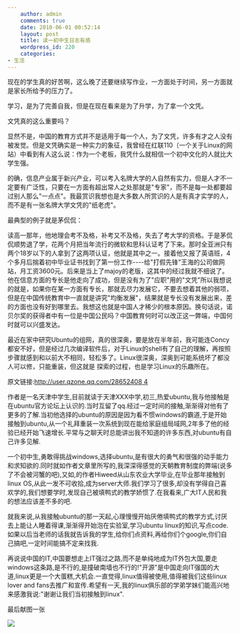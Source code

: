 ```yaml
---
    author: admin
    comments: true
    date: 2010-06-01 00:52:14
    layout: post
    title: 读一初中生日志有感
    wordpress_id: 220
    categories:
- 生活
---
```


现在的学生真的好苦啊，这么晚了还要继续写作业，一方面处于时间，另一方面就是家长所给予的压力了。    

学习，是为了完善自我，但是在现在看来是为了升学，为了拿一个文凭。  

文凭真的这么重要吗？  

显然不是，中国的教育方式并不是适用于每一个人，为了文凭，许多有才之人没有被发觉。但是文凭确实是一种实力的象征，我曾经在红联110（一个关于Linux的网站）中看到有人这么说：作为一个老板，我凭什么就相信一个初中文化的人就比大学生强。  

的确，信息产业属于新兴产业，可以考入名牌大学的人自然有实力，但是人才不一定要有广泛性，只要在一方面有超出常人之处那就是"专家"，而不是每一处都要超过别人那么"一点点"。我最赏识我想也是大多数人所赏识的人是有真才实学的人，而不是有一张名牌大学文凭的"纸老虎"。  

最典型的例子就是茅侃侃：  

读高一那年，他地理会考不及格，补考又不及格，失去了考大学的资格。于是茅侃侃顺势退了学，花两个月把当年流行的微软和思科认证考了下来。那时全亚洲只有两个18岁以下的人拿到了这两项认证，他就是其中之一。接着他又报了英语班，4个多月后揣着初中毕业证书找到了第一份工作----给"打假先锋"王海的公司做网站，月工资3600元。后来是当上了majoy的老版，这其中的经过我就不细说了。他在信息方面的专长是他走向了成功，但是没有为了"应职"用的"文凭"所以我想说的就是，如果你在某一方面有专长，那就去尽力发展它，不要去想着其他的弱项，但是在中国传统教育中一直就是讲究"均衡发展"，结果就是专长没有发展出来，差的方面也没有好到哪里去。我想这也就是中国人才稀少的根本原因。换句话说，诺贝尔奖的获得者中有一位是中国公民吗？中国教育何时可以改正这一弊端，中国何时就可以兴盛发达。  

最近在家中研究Ubuntu的组网，真的很深奥，要是放在半年前，我可能连Concy都安不好，但是经过几次编译软件后，对于Linux的shell有了自己的理解，再按照步骤就感到和以前大不相同，轻松多了。Linux很深奥，深奥到可能系统坏了都没人可以修，只能重装，但这就是 探索的过程，也是学习Linux的乐趣所在。

原文链接:[http://user.qzone.qq.com/28652408 4](http://user.qzone.qq.com/286524084)

作者是一名天津中学生,目前就读于天津XXX中学,初三,热爱ubuntu,我与他接触是在ubuntu官方论坛上认识的.当时互留了qq.经过一定时间的接触,渐渐得对他有了更多的了解.当初他选择的ubuntu的原因是因为看不惯windows的霸道,于是开始接触到ubuntu,从一个礼拜重装一次系统到现在能给家庭组局域网,2年多了他的经验已经开始飞速增长.平常与之聊天时总能讲出我不知道的许多东西,对ubuntu有自己许多见解.

一个初中生,勇敢得挑战windows,选择ubuntu,是有很大的勇气和很强的动手能力和求知欲的.同时就如作者文章里所写的,我深深得感觉的天朝教育制度的弊端(说多了不会被河蟹的吧),又如,<ubuntu server>的作者Hiweed从山东农业大学毕业,在毕业那年接触到linux OS,从此一发不可收拾,成为server大师.我们学习了很多,却没有学得自己喜欢学的,我们想要学时,发现自己被填鸭式的教学娇惯了.在我看来,广大IT人民和我的想法应该差不多的吧.

就我来说,从我接触ubuntu的那一天起,心理慢慢开始厌倦填鸭式的教学方式,讨厌去上能让人睡着得课,渐渐得开始泡在实验室,学习ubuntu linux的知识,写点code.如果以后当老师的话我就告诉我的学生,给你们点资料,再给你们个google,你们自己搞吧,一定时间能搞不定来找我.

再说说中国的IT,中国要想走上IT强过之路,而不是单纯地成为IT外包大国,要走windows这条路,是不行的,是撞破南墙也不行的!"开源"是中国走向IT强国的大道,linux更是一个大蛋糕,大机会.一直觉得,linux值得被使用,值得被我们这些linux lover and fans去推广和宣传.希望有一天,我的linux俱乐部的学弟学妹们能高兴地来感激我说:"谢谢让我们当初接触到linux".

最后献图一张

[![](http://www.freetstar.com/wp-content/uploads/2010/06/1249962215Rv7fp83R-213x300.jpg)](http://www.freetstar.com/wp-content/uploads/2010/06/1249962215Rv7fp83R.jpg)

